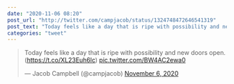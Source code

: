 ```yaml
---
date: "2020-11-06 08:20"
post_url: "http://twitter.com/campjacob/status/1324748472646541319"
post_text: "Today feels like a day that is ripe with possibility and new doors open. (https://t.co/XL23Euh6lc) https://t.co/BW4AC2ewa0"
categories: "tweet"
---
```


<blockquote class="twitter-tweet"><p lang="en" dir="ltr">Today feels like a day that is ripe with possibility and new doors open. (<a href="https://t.co/XL23Euh6lc">https://t.co/XL23Euh6lc</a>) <a href="https://t.co/BW4AC2ewa0">pic.twitter.com/BW4AC2ewa0</a></p>&mdash; Jacob Campbell (@campjacob) <a href="https://twitter.com/campjacob/status/1324748472646541319?ref_src=twsrc%5Etfw">November 6, 2020</a></blockquote> <script async src="https://platform.twitter.com/widgets.js" charset="utf-8"></script> 
